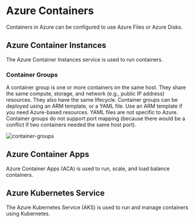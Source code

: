 # Azure Containers
Containers in Azure can be configured to use Azure Files or Azure Disks. 

## Azure Container Instances  
The Azure Container Instances service is used to run containers. 

### Container Groups
A container group is one or more containers on the same host. They share the same compute, storage, and network (e.g., public IP address) resources. They also have the same lifecycle. Container groups can be deployed using an ARM template, or a YAML file. Use an ARM template if you need Azure-based resources. YAML files are not specific to Azure. Container groups do not support port mapping (because there would be a conflict if two containers needed the same host port). 

![container-groups](container-groups.png)

## Azure Container Apps  
Azure Container Apps (ACA) is used to run, scale, and load balance containers. 

## Azure Kubernetes Service  
The Azure Kubernetes Service (AKS) is used to run and manage containers using Kubernetes. 